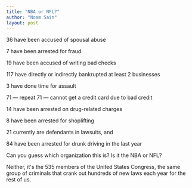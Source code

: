 ```yaml
---
title: "NBA or NFL?"
author: "Noam Sain"
layout: post
---
```


36 have been accused of spousal abuse  
  
7 have been arrested for fraud

19 have been accused of writing bad checks

117 have directly or indirectly bankrupted at least 2 businesses

3 have done time for assault

71 — repeat 71 — cannot get a credit card due to bad credit

14 have been arrested on drug-related charges

8 have been arrested for shoplifting

21 currently are defendants in lawsuits, and

84 have been arrested for drunk driving in the last year

Can you guess which organization this is? Is it the NBA or NFL?

Neither, it's the 535 members of the United States Congress, the same group of criminals that crank out hundreds of new laws each year for the rest of us.